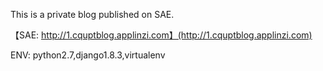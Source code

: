 This is a private blog published on SAE.  

【SAE:  http://1.cquptblog.applinzi.com】(http://1.cquptblog.applinzi.com)   

ENV:  python2.7,django1.8.3,virtualenv
